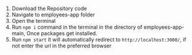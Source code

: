 1. Download the Repository code
2. Navigate to employees-app folder
3. Open the terminal 
4. Run `npm i` command in the terminal in the directory of employees-app-main, Once packages get installed.
5. Run `npm start` it will automatically redirect to `http://localhost:3000/`, if not enter the url in the preferred browser 
